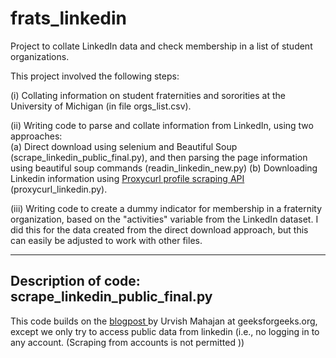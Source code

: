 # frats_linkedin
Project to collate LinkedIn data and check membership in a list of student organizations. 

This project involved the following steps:

(i) Collating information on student fraternities and sororities at the University of Michigan (in file orgs_list.csv).

(ii) Writing code to parse and collate information from LinkedIn, using two approaches:   
(a) Direct download using selenium and Beautiful Soup (scrape_linkedin_public_final.py), and then parsing the page information using beautiful soup commands (readin_linkedin_new.py)
(b) Downloading Linkedin information using <a href="https://nubela.co/proxycurl/linkedin" target="_blank">Proxycurl profile scraping API</a> (proxycurl_linkedin.py).

(iii) Writing code to create a dummy indicator for membership in a fraternity organization, based on the "activities" variable from the LinkedIn dataset.  I did this for the data created from the direct download approach, but this can easily be adjusted to work with other files.

---------------------------------------------------------------------------------------------
Description of code: scrape_linkedin_public_final.py 
-
This code builds on the <a href="https://www.geeksforgeeks.org/scrape-linkedin-using-selenium-and-beautiful-soup-in-python/"> blogpost </a> by Urvish Mahajan at geeksforgeeks.org, except we only try to access public data from linkedin (i.e., no logging in to any account.  (Scraping from accounts is not permitted ))


